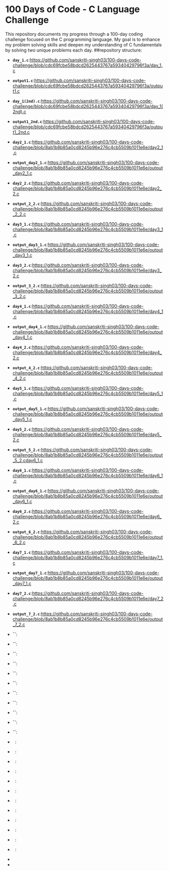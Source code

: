 # 100 Days of Code - C Language Challenge
This repository documents my progress through a 100-day coding challenge focused on the C programming language.
My goal is to enhance my problem solving skills and deepen my understanding of C fundamentals by solving two unique problems each day.
##repository structure:
- **`day_1.c`**:https://github.com/sanskriti-singh03/100-days-code-challenge/blob/cdc69fcbe58bdcd2625443767a59340429796f3a/day_1.c
- **`output1.c`**:https://github.com/sanskriti-singh03/100-days-code-challenge/blob/cdc69fcbe58bdcd2625443767a59340429796f3a/output1.c
- **`day_1(2nd).c`**:https://github.com/sanskriti-singh03/100-days-code-challenge/blob/cdc69fcbe58bdcd2625443767a59340429796f3a/day_1(2nd).c
- **`output1_2nd.c`**:https://github.com/sanskriti-singh03/100-days-code-challenge/blob/cdc69fcbe58bdcd2625443767a59340429796f3a/output1_2nd.c
- **`day2_1.c`**:https://github.com/sanskriti-singh03/100-days-code-challenge/blob/8ab1b8b85a0cd8245b96e276c4cb5509b1011e6e/day2_1.c
- **`output_day2_1.c`**:https://github.com/sanskriti-singh03/100-days-code-challenge/blob/8ab1b8b85a0cd8245b96e276c4cb5509b1011e6e/output_day2_1.c
- **`day2_2.c`**:https://github.com/sanskriti-singh03/100-days-code-challenge/blob/8ab1b8b85a0cd8245b96e276c4cb5509b1011e6e/day2_2.c
- **`output_2_2.c`**:https://github.com/sanskriti-singh03/100-days-code-challenge/blob/8ab1b8b85a0cd8245b96e276c4cb5509b1011e6e/output_2_2.c
- **`day3_1.c`**:https://github.com/sanskriti-singh03/100-days-code-challenge/blob/8ab1b8b85a0cd8245b96e276c4cb5509b1011e6e/day3_1.c
- **`output_day3_1.c`**:https://github.com/sanskriti-singh03/100-days-code-challenge/blob/8ab1b8b85a0cd8245b96e276c4cb5509b1011e6e/output_day3_1.c
- **`day3_2.c`**:https://github.com/sanskriti-singh03/100-days-code-challenge/blob/8ab1b8b85a0cd8245b96e276c4cb5509b1011e6e/day3_2.c
- **`output_3_2.c`**:https://github.com/sanskriti-singh03/100-days-code-challenge/blob/8ab1b8b85a0cd8245b96e276c4cb5509b1011e6e/output_3_2.c
- **`day4_1.c`**:https://github.com/sanskriti-singh03/100-days-code-challenge/blob/8ab1b8b85a0cd8245b96e276c4cb5509b1011e6e/day4_1.c
- **`output_day4_1.c`**:https://github.com/sanskriti-singh03/100-days-code-challenge/blob/8ab1b8b85a0cd8245b96e276c4cb5509b1011e6e/output_day4_1.c
- **`day4_2.c`**:https://github.com/sanskriti-singh03/100-days-code-challenge/blob/8ab1b8b85a0cd8245b96e276c4cb5509b1011e6e/day4_2.c
- **`output_4_2.c`**:https://github.com/sanskriti-singh03/100-days-code-challenge/blob/8ab1b8b85a0cd8245b96e276c4cb5509b1011e6e/output_4_2.c
- **`day5_1.c`**:https://github.com/sanskriti-singh03/100-days-code-challenge/blob/8ab1b8b85a0cd8245b96e276c4cb5509b1011e6e/day5_1.c
- **`output_day5_1.c`**:https://github.com/sanskriti-singh03/100-days-code-challenge/blob/8ab1b8b85a0cd8245b96e276c4cb5509b1011e6e/output_day5_1.c
- **`day5_2.c`**:https://github.com/sanskriti-singh03/100-days-code-challenge/blob/8ab1b8b85a0cd8245b96e276c4cb5509b1011e6e/day5_2.c
- **`output_5_2.c`**:https://github.com/sanskriti-singh03/100-days-code-challenge/blob/8ab1b8b85a0cd8245b96e276c4cb5509b1011e6e/output_5_2.cday6_1.c
- **`day6_1.c`**:https://github.com/sanskriti-singh03/100-days-code-challenge/blob/8ab1b8b85a0cd8245b96e276c4cb5509b1011e6e/day6_1.c
- **`output_day6_1.c`**:https://github.com/sanskriti-singh03/100-days-code-challenge/blob/8ab1b8b85a0cd8245b96e276c4cb5509b1011e6e/output_day6_1.c
- **`day6_2.c`**:https://github.com/sanskriti-singh03/100-days-code-challenge/blob/8ab1b8b85a0cd8245b96e276c4cb5509b1011e6e/day6_2.c
- **`output_6_2.c`**:https://github.com/sanskriti-singh03/100-days-code-challenge/blob/8ab1b8b85a0cd8245b96e276c4cb5509b1011e6e/output_6_2.c
- **`day7_1.c`**:https://github.com/sanskriti-singh03/100-days-code-challenge/blob/8ab1b8b85a0cd8245b96e276c4cb5509b1011e6e/day7_1.c
- **`output_day7_1.c`**:https://github.com/sanskriti-singh03/100-days-code-challenge/blob/8ab1b8b85a0cd8245b96e276c4cb5509b1011e6e/output_day7_1.c
- **`day7_2.c`**:https://github.com/sanskriti-singh03/100-days-code-challenge/blob/8ab1b8b85a0cd8245b96e276c4cb5509b1011e6e/day7_2.c
- **`output_7_2.c`**:https://github.com/sanskriti-singh03/100-days-code-challenge/blob/8ab1b8b85a0cd8245b96e276c4cb5509b1011e6e/output_7_2.c
- **``**:
- **``**:
- **``**:
- **``**:
- **``**:
- **``**:
- **``**:
- **``**:
- **``**:
- **``**:
- **``**:
- **` `**:
- **` `**:
- **` `**:
- **` `**:
- **` `**:
- **` `**:
- **` `**:
- **` `**:
- **` `**:
- **` `**:
- **` `**:
- **` `**:
- 

- 
